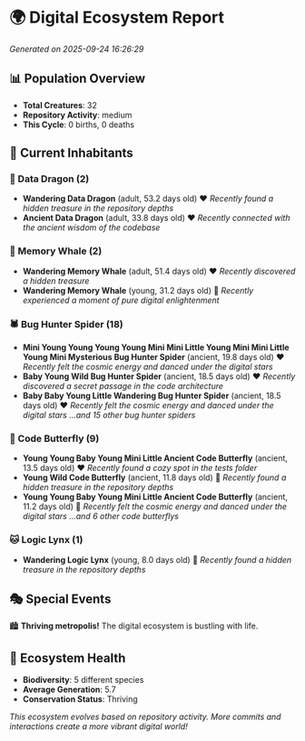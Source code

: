 # 🌍 Digital Ecosystem Report
*Generated on 2025-09-24 16:26:29*

## 📊 Population Overview
- **Total Creatures**: 32
- **Repository Activity**: medium
- **This Cycle**: 0 births, 0 deaths

## 👥 Current Inhabitants

### 🐉 Data Dragon (2)
- **Wandering Data Dragon** (adult, 53.2 days old) ❤️
  *Recently found a hidden treasure in the repository depths*
- **Ancient Data Dragon** (adult, 33.8 days old) ❤️
  *Recently connected with the ancient wisdom of the codebase*

### 🐋 Memory Whale (2)
- **Wandering Memory Whale** (adult, 51.4 days old) ❤️
  *Recently discovered a hidden treasure*
- **Wandering Memory Whale** (young, 31.2 days old) 💛
  *Recently experienced a moment of pure digital enlightenment*

### 🕷️ Bug Hunter Spider (18)
- **Mini Young Young Young Young Mini Mini Little Young Mini Mini Little Young Mini Mysterious Bug Hunter Spider** (ancient, 19.8 days old) ❤️
  *Recently felt the cosmic energy and danced under the digital stars*
- **Baby Young Wild Bug Hunter Spider** (ancient, 18.5 days old) ❤️
  *Recently discovered a secret passage in the code architecture*
- **Baby Baby Young Little Wandering Bug Hunter Spider** (ancient, 18.5 days old) ❤️
  *Recently felt the cosmic energy and danced under the digital stars*
  *...and 15 other bug hunter spiders*

### 🦋 Code Butterfly (9)
- **Young Young Baby Young Mini Little Ancient Code Butterfly** (ancient, 13.5 days old) ❤️
  *Recently found a cozy spot in the tests folder*
- **Young Wild Code Butterfly** (ancient, 11.8 days old) 💛
  *Recently found a hidden treasure in the repository depths*
- **Young Young Baby Young Mini Little Ancient Code Butterfly** (ancient, 11.2 days old) 💛
  *Recently felt the cosmic energy and danced under the digital stars*
  *...and 6 other code butterflys*

### 🐱 Logic Lynx (1)
- **Wandering Logic Lynx** (young, 8.0 days old) 💚
  *Recently found a hidden treasure in the repository depths*

## 🎭 Special Events

🏙️ **Thriving metropolis!** The digital ecosystem is bustling with life.

## 🔬 Ecosystem Health
- **Biodiversity**: 5 different species
- **Average Generation**: 5.7
- **Conservation Status**: Thriving

*This ecosystem evolves based on repository activity. More commits and interactions create a more vibrant digital world!*
